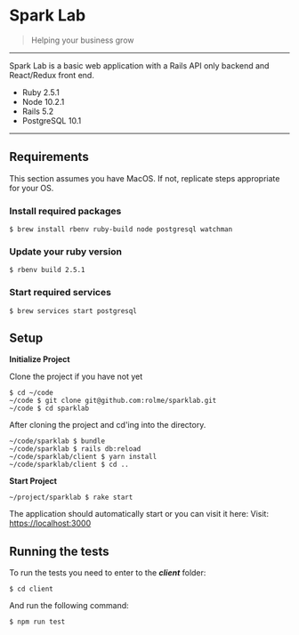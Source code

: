 # Spark Lab
> Helping your business grow
---

Spark Lab is a basic web application with a Rails API only backend and React/Redux front end.
- Ruby 2.5.1
- Node 10.2.1
- Rails 5.2
- PostgreSQL 10.1

---
## Requirements
This section assumes you have MacOS. If not, replicate steps appropriate for your OS.

### Install required packages
```
$ brew install rbenv ruby-build node postgresql watchman
```

### Update your ruby version
```
$ rbenv build 2.5.1
```
### Start required services
```
$ brew services start postgresql
```

## Setup
__Initialize Project__

Clone the project if you have not yet
```
$ cd ~/code
~/code $ git clone git@github.com:rolme/sparklab.git
~/code $ cd sparklab
```

After cloning the project and cd'ing into the directory.
```
~/code/sparklab $ bundle
~/code/sparklab $ rails db:reload
~/code/sparklab/client $ yarn install
~/code/sparklab/client $ cd ..
```

__Start Project__

```
~/project/sparklab $ rake start
```
The application should automatically start or you can visit it here:
Visit: [https://localhost:3000](https://localhost:3000)

## Running the tests
To run the tests you need to enter to the ___client___ folder:
```
$ cd client
```
And run the following command:
```
$ npm run test
```
